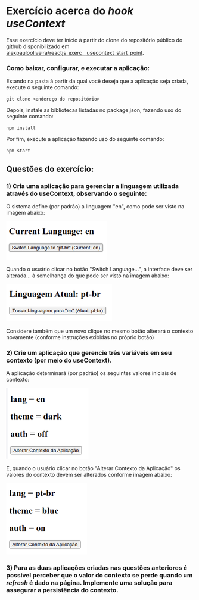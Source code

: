 # Exercício acerca do *hook useContext*

Esse exercício deve ter início à partir do clone do repositório público do github disponibilizado em [alexpaulooliveira/reactjs_exerc__usecontext_start_point](https://github.com/alexpaulooliveira/reactjs_exerc__usecontext_start_point).

### Como baixar, configurar, e executar a aplicação:

Estando na pasta à partir da qual você deseja que a aplicação seja criada, execute o seguinte comando:

```
git clone <endereço do repositório>
```

Depois, instale as bibliotecas listadas no package.json, fazendo uso do seguinte comando:

```
npm install
```

Por fim, execute a aplicação fazendo uso do seguinte comando:


```
npm start
```

## Questões do exercício:

### 1) Cria uma aplicação para gerenciar a linguagem utilizada através do useContext, observando o seguinte: 

O sistema define (por padrão) a linguagem "en", como pode ser visto na imagem abaixo:

![Drag Racing](./app/img/img1.png)

Quando o usuário clicar no botão "Switch Language...", a interface deve ser alterada... à semelhança do que pode ser visto na imagem abaixo:

![Drag Racing](./app/img/img2.png)

Considere também que um novo clique no mesmo botão alterará o contexto novamente (conforme instruções exibidas no próprio botão)

### 2) Crie um aplicação que gerencie três variáveis em seu contexto (por meio do useContext).

A aplicação determinará (por padrão) os seguintes valores iniciais de contexto:

![Drag Racing](./app/img/img3.png)

E, quando o usuário clicar no botão "Alterar Contexto da Aplicação" os valores do contexto devem ser alterados conforme imagem abaixo:

![Drag Racing](./app/img/img4.png)

### 3) Para as duas aplicações criadas nas questões anteriores é possível perceber que o valor do contexto se perde quando um *refresh* é dado na página. Implemente uma solução para assegurar a persistência do contexto.

